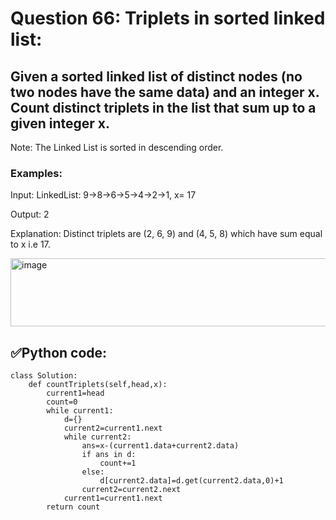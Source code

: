 # Question 66: Triplets in sorted linked list:

## Given a sorted linked list of distinct nodes (no two nodes have the same data) and an integer x. Count distinct triplets in the list that sum up to a given integer x.
Note: The Linked List is sorted in descending order.

### Examples:

Input: LinkedList: 9->8->6->5->4->2->1,  x= 17

Output: 2

Explanation: Distinct triplets are (2, 6, 9) and (4, 5, 8) which have sum equal to x i.e 17.

 <img width="625" height="109" alt="image" src="https://github.com/user-attachments/assets/bd2097e4-b65c-492d-af3f-4c22d9d7b11a" />

## ✅Python code:

```
class Solution:
    def countTriplets(self,head,x):
        current1=head
        count=0
        while current1:
            d={}
            current2=current1.next
            while current2:
                ans=x-(current1.data+current2.data)
                if ans in d:
                    count+=1
                else:
                    d[current2.data]=d.get(current2.data,0)+1
                current2=current2.next
            current1=current1.next
        return count
```
